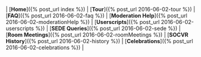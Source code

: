 | [**Home**]({% post_url index %})	| [**Tour**]({% post_url 2016-06-02-tour %}) | [**FAQ**]({% post_url 2016-06-02-faq %}) | [**Moderation Help**]({% post_url 2016-06-02-moderationHelp %}) | [**Userscripts**]({% post_url 2016-06-02-userscripts %}) | [**SEDE Queries**]({% post_url 2016-06-02-sede %}) | [**Room Meetings**]({% post_url 2016-06-02-roomMeetings %}) | [**SOCVR History**]({% post_url 2016-06-02-history %}) | [**Celebrations**]({% post_url 2016-06-02-celebrations %}) |
